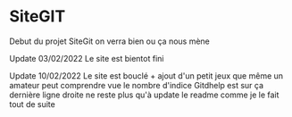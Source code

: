 # SiteGIT
Debut du projet SiteGit on verra bien ou ça nous mène



Update 03/02/2022
Le site est bientot fini 

Update 10/02/2022
Le site est bouclé + ajout d'un petit jeux que même un amateur peut comprendre vue le nombre d'indice 
Gitdhelp est sur ça dernière ligne droite ne reste plus qu'à update le readme comme je le fait tout de suite 
